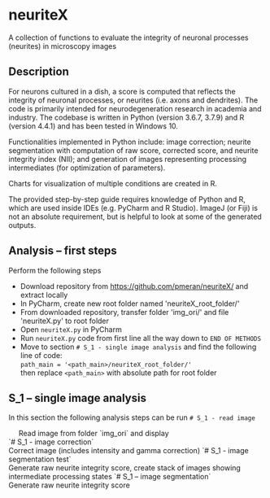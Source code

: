 # neuriteX
A collection of functions to evaluate the integrity of neuronal processes (neurites) in microscopy images

## Description
For neurons cultured in a dish, a score is computed that reflects the integrity of neuronal processes, or neurites (i.e. axons and dendrites). The code is primarily intended for neurodegeneration research in academia and industry. The codebase is written in Python (version 3.6.7, 3.7.9) and R (version 4.4.1) and has been tested in Windows 10.

Functionalities implemented in Python include: image correction; neurite segmentation with computation of raw score, corrected score, and neurite integrity index (NII); and generation of images representing processing intermediates (for optimization of parameters).

Charts for visualization of multiple conditions are created in R.

The provided step-by-step guide requires knowledge of Python and R, which are used inside IDEs (e.g. PyCharm and R Studio).  ImageJ (or Fiji) is not an absolute requirement, but is helpful to look at some of the generated outputs.


## Analysis – first steps

Perform the following steps

-	Download repository from https://github.com/pmeran/neuriteX/ and extract locally
-	In PyCharm, create new root folder named 'neuriteX_root_folder/'
-	From downloaded repository, transfer folder 'img_ori/' and file 'neuriteX.py' to root folder
-	Open `neuriteX.py` in PyCharm
-	Run `neuriteX.py` code from first line all the way down to `END OF METHODS`
-	Move to section `# S_1 - single image analysis` and find the following line of code:<br />
  `path_main = '<path_main>/neuriteX_root_folder/'`<br />
  then replace `<path_main>` with absolute path for root folder<br />

## S_1 – single image analysis

In this section the following analysis steps can be run
`# S_1 - read image`  
<div style="margin-left: 20px;">Read image from folder `img_ori` and display</div>
`# S_1 - image correction`<br />
        Correct image (includes intensity and gamma correction)  
`# S_1 - image segmentation test`<br />
        Generate raw neurite integrity score, create stack of images showing intermediate processing states  
`# S_1 – image segmentation`<br />
        Generate raw neurite integrity score  






